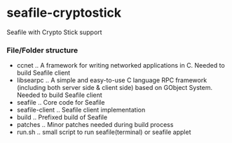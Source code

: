 seafile-cryptostick
===================
Seafile with Crypto Stick support

### File/Folder structure
* ccnet
..  A framework for writing networked applications in C. Needed to build Seafile client
* libsearpc
.. A simple and easy-to-use C language RPC framework (including both server side & client side) based on GObject System. Needed to build Seafile client
* seafile
.. Core code for Seafile
* seafile-client
.. Seafile client implementation
* build
.. Prefixed build of Seafile
* patches
.. Minor patches needed during build process
* run.sh
.. small script to run seafile(terminal) or seafile applet

